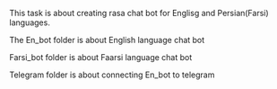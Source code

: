 This task is about creating rasa chat bot for Englisg and Persian(Farsi) languages.

The En_bot folder is about English language chat bot

Farsi_bot folder is about Faarsi language chat bot

Telegram folder is about connecting En_bot to telegram
